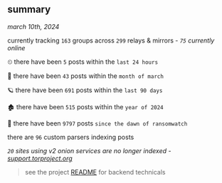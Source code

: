 
## summary
_march 10th, 2024_

currently tracking `163` groups across `299` relays & mirrors - _`75` currently online_

⏲ there have been `5` posts within the `last 24 hours`

🦈 there have been `43` posts within the `month of march`

🪐 there have been `691` posts within the `last 90 days`

🏚 there have been `515` posts within the `year of 2024`

🦕 there have been `9797` posts `since the dawn of ransomwatch`

there are `96` custom parsers indexing posts

_`20` sites using v2 onion services are no longer indexed - [support.torproject.org](https://support.torproject.org/onionservices/v2-deprecation/)_

> see the project [README](https://github.com/joshhighet/ransomwatch#ransomwatch--) for backend technicals
